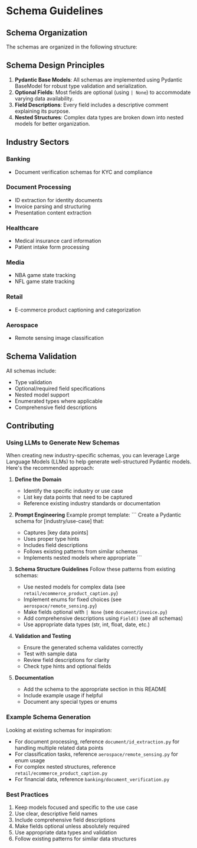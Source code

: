 # Schema Guidelines
## Schema Organization

The schemas are organized in the following structure:

## Schema Design Principles

1. **Pydantic Base Models**: All schemas are implemented using Pydantic BaseModel for robust type validation and serialization.
2. **Optional Fields**: Most fields are optional (using `| None`) to accommodate varying data availability.
3. **Field Descriptions**: Every field includes a descriptive comment explaining its purpose.
4. **Nested Structures**: Complex data types are broken down into nested models for better organization.

## Industry Sectors

### Banking

- Document verification schemas for KYC and compliance

### Document Processing

- ID extraction for identity documents
- Invoice parsing and structuring
- Presentation content extraction

### Healthcare

- Medical insurance card information
- Patient intake form processing

### Media

- NBA game state tracking
- NFL game state tracking

### Retail

- E-commerce product captioning and categorization

### Aerospace

- Remote sensing image classification

## Schema Validation

All schemas include:

- Type validation
- Optional/required field specifications
- Nested model support
- Enumerated types where applicable
- Comprehensive field descriptions

## Contributing

### Using LLMs to Generate New Schemas

When creating new industry-specific schemas, you can leverage Large Language Models (LLMs) to help generate well-structured Pydantic models. Here's the recommended approach:

1. **Define the Domain**

   - Identify the specific industry or use case
   - List key data points that need to be captured
   - Reference existing industry standards or documentation

2. **Prompt Engineering**
   Example prompt template: ```
   Create a Pydantic schema for [industry/use-case] that:

   - Captures [key data points]
   - Uses proper type hints
   - Includes field descriptions
   - Follows existing patterns from similar schemas
   - Implements nested models where appropriate ```

3. **Schema Structure Guidelines**
   Follow these patterns from existing schemas:

   - Use nested models for complex data (see `retail/ecommerce_product_caption.py`)
   - Implement enums for fixed choices (see `aerospace/remote_sensing.py`)
   - Make fields optional with `| None` (see `document/invoice.py`)
   - Add comprehensive descriptions using `Field()` (see all schemas)
   - Use appropriate data types (str, int, float, date, etc.)

4. **Validation and Testing**

   - Ensure the generated schema validates correctly
   - Test with sample data
   - Review field descriptions for clarity
   - Check type hints and optional fields

5. **Documentation**
   - Add the schema to the appropriate section in this README
   - Include example usage if helpful
   - Document any special types or enums

### Example Schema Generation

Looking at existing schemas for inspiration:

- For document processing, reference `document/id_extraction.py` for handling multiple related data points
- For classification tasks, reference `aerospace/remote_sensing.py` for enum usage
- For complex nested structures, reference `retail/ecommerce_product_caption.py`
- For financial data, reference `banking/document_verification.py`

### Best Practices

1. Keep models focused and specific to the use case
2. Use clear, descriptive field names
3. Include comprehensive field descriptions
4. Make fields optional unless absolutely required
5. Use appropriate data types and validation
6. Follow existing patterns for similar data structures
